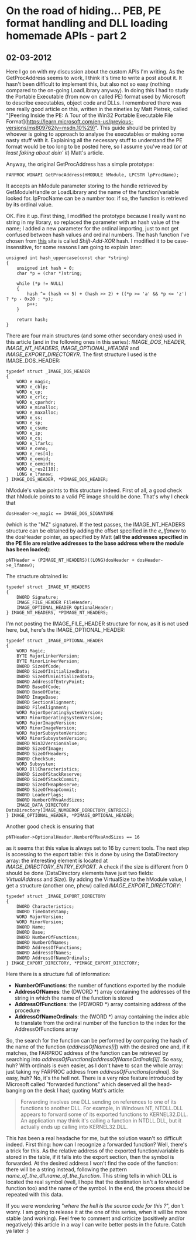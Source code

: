 On the road of hiding... PEB, PE format handling and DLL loading homemade APIs - part 2
=======================================================================================

02-03-2012
----------

Here I go on with my discussion about the custom APIs I'm writing. As the GetProcAddress seems to work, I think it's time to write a post about it. It hasn't been difficult to implement this, but also not so easy (nothing compared to the on-going LoadLibrary anyway). In doing this I had to study the Portable Executable (from now on called PE) format used by Microsoft to describe executables, object code and DLLs. I remembered there was one really good article on this, written in the nineties by Matt Pietrek, called "[Peering Inside the PE: A Tour of the Win32 Portable Executable File Format](https://learn.microsoft.com/en-us/previous-versions/ms809762(v=msdn.10%29)". This guide should be printed by whoever is going to approach to analyse the executables or making some nasty stuff with it. Explaining all the necessary stuff to understand the PE format would be too long to be posted here, so I assume you've read (*or at least faking about doin' it*) Matt's article.

Anyway, the original GetProcAddress has a simple prototype:

    FARPROC WINAPI GetProcAddress(HMODULE hModule, LPCSTR lpProcName);

It accepts an hModule parameter storing to the handle retrieved by GetModuleHandle or LoadLibrary and the name of the function/variable looked for. lpProcName can be a number too: if so, the function is retrieved by its ordinal value.

OK. Fire it up. First thing, I modified the prototype because I really want no string in my library, so replaced the parameter with an hash value of the name; I added a new parameter for the ordinal importing, just to not get confused between hash values and ordinal numbers. The hash function I've chosen from [this](http://eternallyconfuzzled.com/tuts/algorithms/jsw_tut_hashing.aspx) site is called *Shift-Add-XOR* hash. I modified it to be case-insensitive, for some reasons I am going to explain later:

    unsigned int hash_uppercase(const char *string)
    {
        unsigned int hash = 0;
        char *p = (char *)string;

        while (*p != NULL)
        {
            hash ^= (hash << 5) + (hash >> 2) + ((*p >= 'a' && *p <= 'z') ? *p - 0x20 : *p);
            p++;
        }

        return hash;
    }

There are four main structures (and some other secondary ones) used in this article (and in the following ones in this series): *IMAGE\_DOS\_HEADER*, *IMAGE\_NT\_HEADERS*, *IMAGE\_OPTIONAL\_HEADER* and *IMAGE\_EXPORT\_DIRECTORYR*. The first structure I used is the IMAGE\_DOS\_HEADER:

    typedef struct _IMAGE_DOS_HEADER
    {
        WORD e_magic;
        WORD e_cblp;
        WORD e_cp;
        WORD e_crlc;
        WORD e_cparhdr;
        WORD e_minalloc;
        WORD e_maxalloc;
        WORD e_ss;
        WORD e_sp;
        WORD e_csum;
        WORD e_ip;
        WORD e_cs;
        WORD e_lfarlc;
        WORD e_ovno;
        WORD e_res[4];
        WORD e_oemid;
        WORD e_oeminfo;
        WORD e_res2[10];
        LONG e_lfanew;
    } IMAGE_DOS_HEADER, *PIMAGE_DOS_HEADER;

hModule's value points to this structure indeed. First of all, a good check that hModule points to a valid PE image should be done. That's why I check that

    dosHeader->e_magic == IMAGE_DOS_SIGNATURE

(which is the "MZ" signature). If the test passes, the IMAGE\_NT\_HEADERS structure can be obtained by adding the offset specified in the *e\_lfanew* to the dosHeader pointer, as specified by Matt (**all the addresses specified in the PE file are relative addresses to the base address where the module has been loaded**):

    pNTHeader = (PIMAGE_NT_HEADERS)((LONG)dosHeader + dosHeader->e_lfanew);

The structure obtained is:

    typedef struct _IMAGE_NT_HEADERS
    {
        DWORD Signature;
        IMAGE_FILE_HEADER FileHeader;
        IMAGE_OPTIONAL_HEADER OptionalHeader;
    } IMAGE_NT_HEADERS, *PIMAGE_NT_HEADERS;

I'm not posting the IMAGE\_FILE\_HEADER structure for now, as it is not used here, but, here's the IMAGE\_OPTIONAL\_HEADER:

    typedef struct _IMAGE_OPTIONAL_HEADER
    {
        WORD Magic;
        BYTE MajorLinkerVersion;
        BYTE MinorLinkerVersion;
        DWORD SizeOfCode;
        DWORD SizeOfInitializedData;
        DWORD SizeOfUninitializedData;
        DWORD AddressOfEntryPoint;
        DWORD BaseOfCode;
        DWORD BaseOfData;
        DWORD ImageBase;
        DWORD SectionAlignment;
        DWORD FileAlignment;
        WORD MajorOperatingSystemVersion;
        WORD MinorOperatingSystemVersion;
        WORD MajorImageVersion;
        WORD MinorImageVersion;
        WORD MajorSubsystemVersion;
        WORD MinorSubsystemVersion;
        DWORD Win32VersionValue;
        DWORD SizeOfImage;
        DWORD SizeOfHeaders;
        DWORD CheckSum;
        WORD Subsystem;
        WORD DllCharacteristics;
        DWORD SizeOfStackReserve;
        DWORD SizeOfStackCommit;
        DWORD SizeOfHeapReserve;
        DWORD SizeOfHeapCommit;
        DWORD LoaderFlags;
        DWORD NumberOfRvaAndSizes;
        IMAGE_DATA_DIRECTORY DataDirectory[IMAGE_NUMBEROF_DIRECTORY_ENTRIES];
    } IMAGE_OPTIONAL_HEADER, *PIMAGE_OPTIONAL_HEADER;

Another good check is ensuring that

    pNTHeader->OptionalHeader.NumberOfRvaAndSizes == 16

as it seems that this value is always set to 16 by current tools.
The next step is accessing to the export table: this is done by using the DataDirectory array: the interesting element is located at *IMAGE\_DIRECTORY\_ENTRY\_EXPORT*. A check if the size is different from 0 should be done (DataDirectory elements have just two fields: *VirtualAddress* and *Size*). By adding the VirtualSize to the hModule value, I get a structure (another one, phew) called *IMAGE\_EXPORT\_DIRECTORY*:

    typedef struct _IMAGE_EXPORT_DIRECTORY
    {
        DWORD Characteristics;
        DWORD TimeDateStamp;
        WORD MajorVersion;
        WORD MinorVersion;
        DWORD Name;
        DWORD Base;
        DWORD NumberOfFunctions;
        DWORD NumberOfNames;
        DWORD AddressOfFunctions;
        DWORD AddressOfNames;
        DWORD AddressOfNameOrdinals;
    } IMAGE_EXPORT_DIRECTORY, *PIMAGE_EXPORT_DIRECTORY;

Here there is a structure full of information:

* **NumberOfFunctions**: the number of functions exported by the module
* **AddressOfNames**: the (DWORD *) array containing the addresses of the string in which the name of the function is stored
* **AddressOfFunctions**: the (PDWORD *) array containing address of the procedure
* **AddressOfNameOrdinals**: the (WORD *) array containing the index able to translate from the ordinal number of the function to the index for the AddressOfFunctions array

So, the search for the function can be performed by comparing the hash of the name of the function (*addressOfNames[i]*) with the desired one and, if it matches, the FARPROC address of the function can be retrieved by searching into *addressOfFunctions[addressOfNameOrdinals[i]]*. So easy, huh? With ordinals is even easier, as I don't have to scan the whole array: just taking my FARPROC address from *addressOfFunctions[ordinal]*. So easy, huh? No, it's the hell not. There is a very nice feature introduced by Microsoft called "forwarded functions" which deserved all the head-banging on the desk I had; quoting Matt's article:

> Forwarding involves one DLL sending on references to one of its functions to another DLL. For example, in Windows NT, NTDLL.DLL appears to forward some of its exported functions to KERNEL32.DLL. An application may think it's calling a function in NTDLL.DLL, but it actually ends up calling into KERNEL32.DLL.

This has been a real headache for me, but the solution wasn't so difficult indeed. First thing: how can I recognize a forwarded function? Well, there's a trick for this. As the relative address of the exported function/variable is stored in the table, if it falls into the export section, then the symbol is forwarded. At the desired address I won't find the code of the function: there will be a string instead, following the pattern *name_of_the_dll.name_of_the_function*. This string tells in which DLL is located the real symbol (well, I hope that the destination isn't a forwarded function too) and the name of the symbol. In the end, the process should be repeated with this data.

If you were wondering "*where the hell is the source code for this ?*", don't worry. I am going to release it at the one of this series, when it will be more stable (and working). Feel free to comment and criticize (positively and/or negatively) this article in a way I can write better posts in the future. Catch ya later :)
